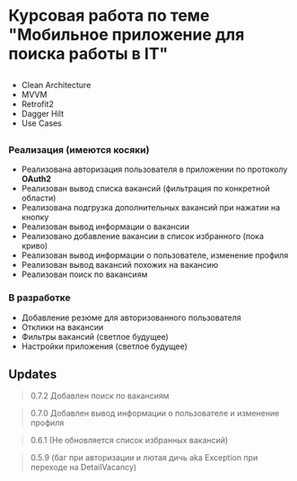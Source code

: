 # Курсовая работа по теме "Мобильное приложение для поиска работы в IT" 
##
- Clean Architecture
- MVVM
- Retrofit2
- Dagger Hilt
- Use Cases
##
##
### Реализация (имеются косяки)
- Реализована авторизация пользователя в приложении по протоколу **OAuth2**
- Реализован вывод списка вакансий (фильтрация по конкретной области)
- Реализована подгрузка дополнительных вакансий при нажатии на кнопку
- Реализован вывод информации о вакансии 
- Реализовано добавление вакансии в список избранного (пока криво)
- Реализован вывод информации о пользователе, изменение профиля
- Реализован вывод вакансий похожих на вакансию
- Реализован поиск по вакансиям
### В разработке
- Добавление резюме для авторизованного пользователя
- Отклики на вакансии
- Фильтры вакансий (светлое будущее)
- Настройки приложения (светлое будущее)
##
## Updates
> 0.7.2 Добавлен поиск по вакансиям

> 0.7.0 Добавлен вывод информации о пользователе и изменение профиля

> 0.6.1 (Не обновляется список избранных вакансий)

> 0.5.9 (баг при авторизации и лютая дичь aka Exception при переходе на DetailVacancy)
